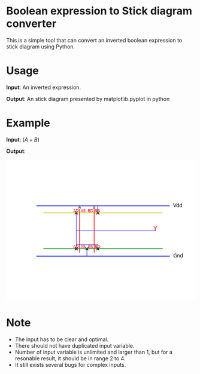 # Boolean expression to Stick diagram converter

This is a simple tool that can convert an inverted boolean expression to stick diagram using Python.

# Usage

**Input**: An inverted expression.

**Output**: An stick diagram presented by matplotlib.pyplot in python

# Example

**Input**: $(A+B)$

**Output**: 

![example](Demo/result_1.png)

# Note

- The input has to be clear and optimal.
- There should not have duplicated input variable.
- Number of input variable is unlimited and larger than 1, but for a resonable result, it should be in range 2 to 4.
- It still exists several bugs for complex inputs.



